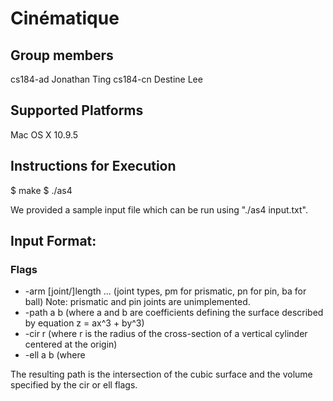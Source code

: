 # Cinématique

## Group members

cs184-ad Jonathan Ting
cs184-cn Destine Lee

## Supported Platforms

Mac OS X 10.9.5

## Instructions for Execution

$ make
$ ./as4 <file>

We provided a sample input file which can be run using "./as4 input.txt".

## Input Format:

### Flags
- -arm [joint/]length ... (joint types, pm for prismatic, pn for pin, ba for ball)
    Note: prismatic and pin joints are unimplemented.
- -path a b (where a and b are coefficients defining the surface described by equation z = ax^3 + by^3)
- -cir r (where r is the radius of the cross-section of a vertical cylinder centered at the origin)
- -ell a b (where 

The resulting path is the intersection of the cubic surface and the volume specified by the cir or ell flags.
